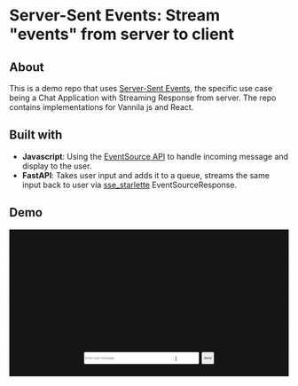 # Server-Sent Events: Stream "events" from server to client

## About

This is a demo repo that uses [Server-Sent Events](https://developer.mozilla.org/en-US/docs/Web/API/Server-sent_events), the specific use case being a Chat Application with Streaming Response from server. The repo contains implementations for Vannila js and React.

## Built with    

- **Javascript**: Using the [EventSource API](https://developer.mozilla.org/en-US/docs/Web/API/EventSource) to handle incoming message and display to the user.
- **FastAPI**: Takes user input and adds it to a queue, streams the same input back to user via [sse_starlette](https://github.com/sysid/sse-starlette) EventSourceResponse.


## Demo

![Chat with Streaming Response](docs/demo.gif)

